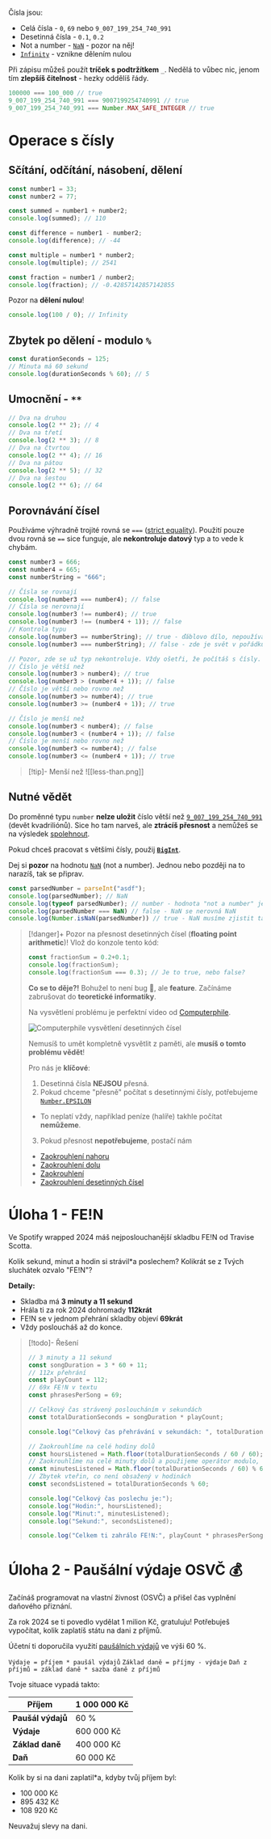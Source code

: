 Čísla jsou:
- Celá čísla - `0`, `69` nebo `9_007_199_254_740_991`
- Desetinná čísla - `0.1`, `0.2`
- Not a number - [`NaN`](https://developer.mozilla.org/en-US/docs/Web/JavaScript/Reference/Global_Objects/NaN) - pozor na něj!
- [`Infinity`](https://developer.mozilla.org/en-US/docs/Web/JavaScript/Reference/Global_Objects/Infinity) - vznikne dělením nulou

Při zápisu můžeš použít **tríček s podtržítkem** `_`. Nedělá to vůbec nic, jenom tím **zlepšíš čitelnost** - hezky oddělíš řády. 

```javascript
100000 === 100_000 // true
9_007_199_254_740_991 === 9007199254740991 // true
9_007_199_254_740_991 === Number.MAX_SAFE_INTEGER // true
```
# Operace s čísly
## Sčítání, odčítání, násobení, dělení
```javascript
const number1 = 33;
const number2 = 77;

const summed = number1 + number2;
console.log(summed); // 110

const difference = number1 - number2;
console.log(difference); // -44

const multiple = number1 * number2;
console.log(multiple); // 2541

const fraction = number1 / number2;
console.log(fraction); // -0.42857142857142855
```

Pozor na **dělení nulou**!
```javascript
console.log(100 / 0); // Infinity
```
## Zbytek po dělení - modulo `%`
```javascript
const durationSeconds = 125;
// Minuta má 60 sekund
console.log(durationSeconds % 60); // 5
```
## Umocnění - `**`
```javascript
// Dva na druhou
console.log(2 ** 2); // 4
// Dva na třetí
console.log(2 ** 3); // 8
// Dva na čtvrtou
console.log(2 ** 4); // 16
// Dva na pátou
console.log(2 ** 5); // 32
// Dva na šestou
console.log(2 ** 6); // 64
```
## Porovnávání čísel
Používáme výhradně trojité rovná se `===` ([strict equality](https://developer.mozilla.org/en-US/docs/Web/JavaScript/Reference/Operators/Strict_equality)). 
Použití pouze dvou rovná se `==` sice funguje, ale **nekontroluje datový** typ a to vede k chybám.
```javascript
const number3 = 666;
const number4 = 665;
const numberString = "666";

// Čísla se rovnají
console.log(number3 === number4); // false
// Čísla se nerovnají
console.log(number3 !== number4); // true
console.log(number3 !== (number4 + 1)); // false
// Kontrola typu
console.log(number3 == numberString); // true - ďáblovo dílo, nepoužívat!
console.log(number3 === numberString); // false - zde je svět v pořádku

// Pozor, zde se už typ nekontroluje. Vždy ošetři, že počítáš s čísly.
// Číslo je větší než
console.log(number3 > number4); // true
console.log(number3 > (number4 + 1)); // false
// Číslo je větší nebo rovno než
console.log(number3 >= number4); // true
console.log(number3 >= (number4 + 1)); // true

// Číslo je menší než
console.log(number3 < number4); // false
console.log(number3 < (number4 + 1)); // false
// Číslo je menší nebo rovno než
console.log(number3 <= number4); // false
console.log(number3 <= (number4 + 1)); // true
```

>[!tip]- Menší než
> ![[less-than.png]]
## Nutné vědět
Do proměnné typu `number` **nelze uložit** číslo větší než [`9_007_199_254_740_991`](https://developer.mozilla.org/en-US/docs/Web/JavaScript/Reference/Global_Objects/Number/MAX_SAFE_INTEGER) (devět kvadriliónů). Sice ho tam narveš, ale **ztrácíš přesnost** a nemůžeš se na výsledek [spolehnout](https://developer.mozilla.org/en-US/docs/Web/JavaScript/Reference/Global_Objects/Number/isSafeInteger). 

Pokud chceš pracovat s většími čísly, použij **[`BigInt`](https://developer.mozilla.org/en-US/docs/Web/JavaScript/Reference/Global_Objects/BigInt)**.

Dej si **pozor** na hodnotu [`NaN`](https://developer.mozilla.org/en-US/docs/Web/JavaScript/Reference/Global_Objects/NaN) (not a number).  Jednou nebo později na to narazíš, tak se připrav.

```javascript
const parsedNumber = parseInt("asdf");
console.log(parsedNumber); // NaN
console.log(typeof parsedNumber); // number - hodnota "not a number" je number
console.log(parsedNumber === NaN) // false - NaN se nerovná NaN
console.log(Number.isNaN(parsedNumber)) // true - NaN musíme zjistit takto
```

> [!danger]+ Pozor na přesnost desetinných čísel (**floating point arithmetic**)!
> Vlož do konzole tento kód:
> ```javascript
> const fractionSum = 0.2+0.1;
> console.log(fractionSum);
> console.log(fractionSum === 0.3); // Je to true, nebo false?
> ```
> 
> **Co se to děje?!** Bohužel to není bug 🐞, ale **feature**. Začínáme zabrušovat do **teoretické informatiky**.
> 
> Na vysvětlení problému je perfektní video od [Computerphile](https://www.youtube.com/@Computerphile).
> 
> ![Computerphile vysvětlení desetinných čísel](https://www.youtube.com/watch?v=PZRI1IfStY0)
> 
> Nemusíš to umět kompletně vysvětlit z paměti, ale **musíš o tomto problému vědět**!
> 
> Pro nás je **klíčové**:
> 1. Desetinná čísla **NEJSOU** přesná.
> 2. Pokud chceme "přesně" počítat s desetinnými čísly, potřebujeme [`Number.EPSILON`](https://developer.mozilla.org/en-US/docs/Web/JavaScript/Reference/Global_Objects/Number/EPSILON)
> 	- To neplatí vždy, například peníze (halíře) takhle počítat **nemůžeme**. 
> 3. Pokud přesnost **nepotřebujeme**, postačí nám
> 	- [Zaokrouhlení nahoru](https://developer.mozilla.org/en-US/docs/Web/JavaScript/Reference/Global_Objects/Math/ceil)
> 	- [Zaokrouhlení dolu](https://developer.mozilla.org/en-US/docs/Web/JavaScript/Reference/Global_Objects/Math/floor)
> 	- [Zaokrouhlení](https://developer.mozilla.org/en-US/docs/Web/JavaScript/Reference/Global_Objects/Math/round)
> 	- [Zaokrouhlení desetinných čísel](https://developer.mozilla.org/en-US/docs/Web/JavaScript/Reference/Global_Objects/Math/fround)
# Úloha 1 - FE!N
Ve Spotify wrapped 2024 máš nejposlouchanější skladbu FE!N od Travise Scotta.

Kolik sekund, minut a hodin si strávil\*a poslechem?
Kolikrát se z Tvých sluchátek ozvalo "FE!N"?

**Detaily:**
- Skladba má **3 minuty a 11 sekund**
- Hrála ti za rok 2024 dohromady **112krát**
- FE!N se v jednom přehrání skladby objeví **69krát**
- Vždy posloucháš až do konce.

> [!todo]- Řešení
> ```javascript
> // 3 minuty a 11 sekund
> const songDuration = 3 * 60 + 11;
> // 112x přehrání
> const playCount = 112;
> // 69x FE!N v textu
> const phrasesPerSong = 69;
> 
> // Celkový čas strávený posloucháním v sekundách
> const totalDurationSeconds = songDuration * playCount;
> 
> console.log("Celkový čas přehrávání v sekundách: ", totalDurationSeconds);
> 
> // Zaokrouhlíme na celé hodiny dolů
> const hoursListened = Math.floor(totalDurationSeconds / 60 / 60);
> // Zaokrouhlíme na celé minuty dolů a použijeme operátor modulo, abychom získali zbytek minut, co není obsažený v hodinách (%)
> const minutesListened = Math.floor(totalDurationSeconds / 60) % 60;
> // Zbytek vteřin, co není obsažený v hodinách
> const secondsListened = totalDurationSeconds % 60;
> 
> console.log("Celkový čas poslechu je:");
> console.log("Hodin:", hoursListened);
> console.log("Minut:", minutesListened);
> console.log("Sekund:", secondsListened);
> 
> console.log("Celkem ti zahrálo FE!N:", playCount * phrasesPerSong);
> ```
# Úloha 2 - Paušální výdaje OSVČ 💰
Začínáš programovat na vlastní živnost (OSVČ) a přišel čas vyplnění daňového přiznání.

Za rok 2024 se ti povedlo vydělat 1 milion Kč, gratuluju!
Potřebuješ vypočítat, kolik zaplatíš státu na dani z příjmů.

Účetní ti doporučila využití [paušálních výdajů](https://www.fakturoid.cz/almanach/dane/pausalni-vydaje) ve výši 60 %.

`Výdaje = příjem * paušál výdajů`
`Základ daně = příjmy - výdaje`
`Daň z příjmů = základ daně * sazba daně z příjmů`

Tvoje situace vypadá takto:

| **Příjem**        | 1 000 000 Kč |
| ----------------- | ------------ |
| **Paušál výdajů** | 60 %         |
| **Výdaje**        | 600 000 Kč   |
| **Základ daně**   | 400 000 Kč   |
| **Daň**           | 60 000 Kč    |
Kolik by si na dani zaplatil\*a, kdyby tvůj příjem byl:
- 100 000 Kč
- 895 432 Kč
- 108 920 Kč

Neuvažuj slevy na dani.